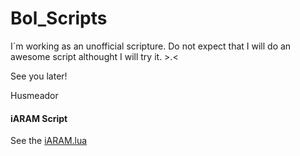 Bol_Scripts
==========
I´m working as an unofficial scripture. Do not expect that I will do an awesome script althought I will try it. >.<

See you later!

Husmeador

#### iARAM Script

See the [iARAM.lua](https://github.com/Husmeador12/Bol_Script/blob/master/iARAM.lua)
